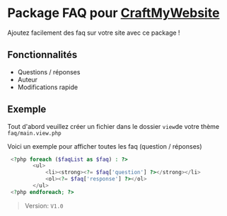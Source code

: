 # Package FAQ pour [CraftMyWebsite](https://craftmywebsite.fr)

Ajoutez facilement des faq sur votre site avec ce package !

## Fonctionnalités

- Questions / réponses
- Auteur
- Modifications rapide 


## Exemple

Tout d'abord veuillez créer un fichier dans le dossier ```view```de votre thème ```faq/main.view.php```

Voici un exemple pour afficher toutes les faq (question / réponses)
```php
 <?php foreach ($faqList as $faq) : ?>
        <ul>
            <li><strong><?= $faq['question'] ?></strong></li> 
            <ol><?= $faq['response'] ?></ol>
        </ul>
 <?php endforeach; ?>
```


> Version: `V1.0`

